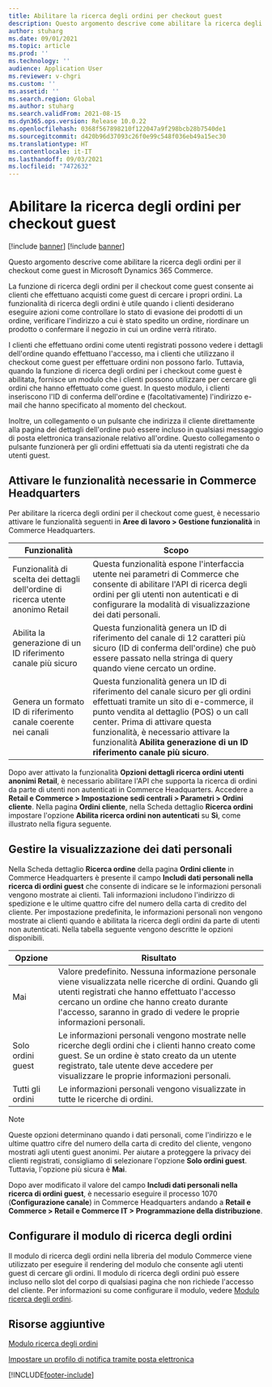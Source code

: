 ```yaml
---
title: Abilitare la ricerca degli ordini per checkout guest
description: Questo argomento descrive come abilitare la ricerca degli ordini per il checkout come guest in Microsoft Dynamics 365 Commerce.
author: stuharg
ms.date: 09/01/2021
ms.topic: article
ms.prod: ''
ms.technology: ''
audience: Application User
ms.reviewer: v-chgri
ms.custom: ''
ms.assetid: ''
ms.search.region: Global
ms.author: stuharg
ms.search.validFrom: 2021-08-15
ms.dyn365.ops.version: Release 10.0.22
ms.openlocfilehash: 0368f567898210f122047a9f298bcb28b7540de1
ms.sourcegitcommit: d420b96d37093c26f0e99c548f036eb49a15ec30
ms.translationtype: HT
ms.contentlocale: it-IT
ms.lasthandoff: 09/03/2021
ms.locfileid: "7472632"
---
```

# <a name="enable-order-lookup-for-guest-checkouts"></a>Abilitare la ricerca degli ordini per checkout guest

[!include [banner](includes/banner.md)]
[!include [banner](includes/preview-banner.md)]

Questo argomento descrive come abilitare la ricerca degli ordini per il checkout come guest in Microsoft Dynamics 365 Commerce.

La funzione di ricerca degli ordini per il checkout come guest consente ai clienti che effettuano acquisti come guest di cercare i propri ordini. La funzionalità di ricerca degli ordini è utile quando i clienti desiderano eseguire azioni come controllare lo stato di evasione dei prodotti di un ordine, verificare l'indirizzo a cui è stato spedito un ordine, riordinare un prodotto o confermare il negozio in cui un ordine verrà ritirato.

I clienti che effettuano ordini come utenti registrati possono vedere i dettagli dell'ordine quando effettuano l'accesso, ma i clienti che utilizzano il checkout come guest per effettuare ordini non possono farlo. Tuttavia, quando la funzione di ricerca degli ordini per i checkout come guest è abilitata, fornisce un modulo che i clienti possono utilizzare per cercare gli ordini che hanno effettuato come guest. In questo modulo, i clienti inseriscono l'ID di conferma dell'ordine e (facoltativamente) l'indirizzo e-mail che hanno specificato al momento del checkout.

Inoltre, un collegamento o un pulsante che indirizza il cliente direttamente alla pagina dei dettagli dell'ordine può essere incluso in qualsiasi messaggio di posta elettronica transazionale relativo all'ordine. Questo collegamento o pulsante funzionerà per gli ordini effettuati sia da utenti registrati che da utenti guest.

## <a name="turn-on-necessary-features-in-commerce-headquarters"></a>Attivare le funzionalità necessarie in Commerce Headquarters

Per abilitare la ricerca degli ordini per il checkout come guest, è necessario attivare le funzionalità seguenti in **Aree di lavoro \> Gestione funzionalità** in Commerce Headquarters.

| Funzionalità | Scopo |
|---------|---------|
| Funzionalità di scelta dei dettagli dell'ordine di ricerca utente anonimo Retail | Questa funzionalità espone l'interfaccia utente nei parametri di Commerce che consente di abilitare l'API di ricerca degli ordini per gli utenti non autenticati e di configurare la modalità di visualizzazione dei dati personali. |
| Abilita la generazione di un ID riferimento canale più sicuro | Questa funzionalità genera un ID di riferimento del canale di 12 caratteri più sicuro (ID di conferma dell'ordine) che può essere passato nella stringa di query quando viene cercato un ordine. |
| Genera un formato ID di riferimento canale coerente nei canali | Questa funzionalità genera un ID di riferimento del canale sicuro per gli ordini effettuati tramite un sito di e-commerce, il punto vendita al dettaglio (POS) o un call center. Prima di attivare questa funzionalità, è necessario attivare la funzionalità **Abilita generazione di un ID riferimento canale più sicuro**. |

Dopo aver attivato la funzionalità **Opzioni dettagli ricerca ordini utenti anonimi Retail**, è necessario abilitare l'API che supporta la ricerca di ordini da parte di utenti non autenticati in Commerce Headquarters. Accedere a **Retail e Commerce \> Impostazione sedi centrali \> Parametri \> Ordini cliente**. Nella pagina **Ordini cliente**, nella Scheda dettaglio **Ricerca ordini** impostare l'opzione **Abilita ricerca ordini non autenticati** su **Sì**, come illustrato nella figura seguente.

## <a name="manage-the-display-of-personal-data"></a>Gestire la visualizzazione dei dati personali

Nella Scheda dettaglio **Ricerca ordine** della pagina **Ordini cliente** in Commerce Headquarters è presente il campo **Includi dati personali nella ricerca di ordini guest** che consente di indicare se le informazioni personali vengono mostrate ai clienti. Tali informazioni includono l'indirizzo di spedizione e le ultime quattro cifre del numero della carta di credito del cliente. Per impostazione predefinita, le informazioni personali non vengono mostrate ai clienti quando è abilitata la ricerca degli ordini da parte di utenti non autenticati. Nella tabella seguente vengono descritte le opzioni disponibili.

| Opzione | Risultato |
|--------|--------|
| Mai | Valore predefinito. Nessuna informazione personale viene visualizzata nelle ricerche di ordini. Quando gli utenti registrati che hanno effettuato l'accesso cercano un ordine che hanno creato durante l'accesso, saranno in grado di vedere le proprie informazioni personali. |
| Solo ordini guest | Le informazioni personali vengono mostrate nelle ricerche degli ordini che i clienti hanno creato come guest. Se un ordine è stato creato da un utente registrato, tale utente deve accedere per visualizzare le proprie informazioni personali. |
| Tutti gli ordini | Le informazioni personali vengono visualizzate in tutte le ricerche di ordini. |

> [!NOTE]
> Queste opzioni determinano quando i dati personali, come l'indirizzo e le ultime quattro cifre del numero della carta di credito del cliente, vengono mostrati agli utenti guest anonimi. Per aiutare a proteggere la privacy dei clienti registrati, consigliamo di selezionare l'opzione **Solo ordini guest**. Tuttavia, l'opzione più sicura è **Mai**.

Dopo aver modificato il valore del campo **Includi dati personali nella ricerca di ordini guest**, è necessario eseguire il processo 1070 (**Configurazione canale**) in Commerce Headquarters andando a **Retail e Commerce \> Retail e Commerce IT \> Programmazione della distribuzione**.

## <a name="configure-the-order-lookup-module"></a>Configurare il modulo di ricerca degli ordini

Il modulo di ricerca degli ordini nella libreria del modulo Commerce viene utilizzato per eseguire il rendering del modulo che consente agli utenti guest di cercare gli ordini. Il modulo di ricerca degli ordini può essere incluso nello slot del corpo di qualsiasi pagina che non richiede l'accesso del cliente. Per informazioni su come configurare il modulo, vedere [Modulo ricerca degli ordini](order-lookup-module.md).

## <a name="additional-resources"></a>Risorse aggiuntive

[Modulo ricerca degli ordini](order-lookup-module.md)

[Impostare un profilo di notifica tramite posta elettronica](email-notification-profiles.md)

[!INCLUDE[footer-include](../includes/footer-banner.md)]

